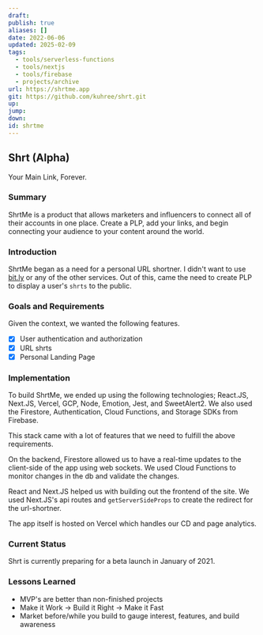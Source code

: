 ```yaml
---
draft: 
publish: true
aliases: []
date: 2022-06-06
updated: 2025-02-09
tags:
  - tools/serverless-functions
  - tools/nextjs
  - tools/firebase
  - projects/archive
url: https://shrtme.app
git: https://github.com/kuhree/shrt.git
up: 
jump: 
down: 
id: shrtme
---
```


## Shrt (Alpha)

 Your Main Link, Forever.

### Summary

ShrtMe is a product that allows marketers and influencers to connect all of their accounts in one place. Create a PLP, add your links, and begin connecting your audience to your content around the world.

### Introduction

ShrtMe began as a need for a personal URL shortner. I didn't want to use [bit.ly](http://bit.ly) or any of the other services. Out of this, came the need to create PLP to display a user's `shrts` to the public.

### Goals and Requirements

Given the context, we wanted the following features.

- [x] User authentication and authorization
- [x] URL shrts
- [x] Personal Landing Page

### Implementation

To build ShrtMe, we ended up using the following technologies; React.JS, Next.JS, Vercel, GCP, Node, Emotion, Jest, and SweetAlert2. We also used the Firestore, Authentication, Cloud Functions, and Storage SDKs from Firebase.

This stack came with a lot of features that we need to fulfill the above requirements.

On the backend, Firestore allowed us to have a real-time updates to the client-side of the app using web sockets. We used Cloud Functions to monitor changes in the db and validate the changes.

React and Next.JS helped us with building out the frontend of the site. We used Next.JS's api routes and `getServerSideProps` to create the redirect for the url-shortner.

The app itself is hosted on Vercel which handles our CD and page analytics.

### Current Status

Shrt is currently preparing for a beta launch in January of 2021.

### Lessons Learned

- MVP's are better than non-finished projects
- Make it Work → Build it Right → Make it Fast
- Market before/while you build to gauge interest, features, and build awareness
